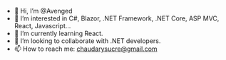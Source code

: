 - 👋 Hi, I’m @Avenged
- 👀 I’m interested in C#, Blazor, .NET Framework, .NET Core, ASP MVC, React, Javascript... 
- 🌱 I’m currently learning React.
- 💞️ I’m looking to collaborate with .NET developers.
- 📫 How to reach me: chaudarysucre@gmail.com
